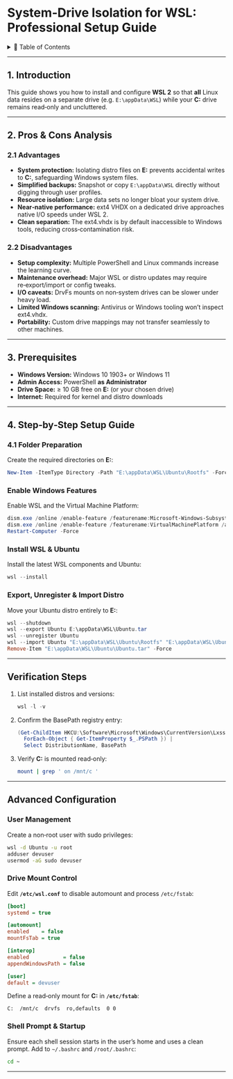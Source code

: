 # System‑Drive Isolation for WSL: Professional Setup Guide

<details>
<summary>📑 Table of Contents</summary>

1. [Introduction](#introduction)  
2. [Pros & Cons Analysis](#pros--cons-analysis)  
3. [Prerequisites](#prerequisites)  
4. [Step‑by‑Step Setup Guide](#step-by-step-setup-guide)  
   1. [Folder Preparation](#folder-preparation)  
   2. [Enable Windows Features](#enable-windows-features)  
   3. [Install WSL & Ubuntu](#install-wsl--ubuntu)  
   4. [Export, Unregister & Import Distro](#export-unregister--import-distro)  
5. [Verification Steps](#verification-steps)  
6. [Advanced Configuration](#advanced-configuration)  
   1. [User Management](#user-management)  
   2. [Drive Mount Control](#drive-mount-control)  
   3. [Shell Prompt & Startup](#shell-prompt--startup)  
7. [GitHub Repository Implementation Guide](#github-repository-implementation-guide)  
8. [GitHub Pages Deployment](#github-pages-deployment)  
9. [Markdown & GitHub‑Ready Formatting](#markdown--github-ready-formatting)  
10. [Conclusion](#conclusion)  

</details>

---

## 1. Introduction
This guide shows you how to install and configure **WSL 2** so that **all** Linux data resides on a separate drive (e.g. `E:\appData\WSL`) while your **C:** drive remains read‑only and uncluttered.

---

## 2. Pros & Cons Analysis

### 2.1 Advantages
- **System protection:** Isolating distro files on **E:** prevents accidental writes to **C:**, safeguarding Windows system files.  
- **Simplified backups:** Snapshot or copy `E:\appData\WSL` directly without digging through user profiles.  
- **Resource isolation:** Large data sets no longer bloat your system drive.  
- **Near‑native performance:** ext4 VHDX on a dedicated drive approaches native I/O speeds under WSL 2.  
- **Clean separation:** The ext4.vhdx is by default inaccessible to Windows tools, reducing cross‑contamination risk.

### 2.2 Disadvantages
- **Setup complexity:** Multiple PowerShell and Linux commands increase the learning curve.  
- **Maintenance overhead:** Major WSL or distro updates may require re‑export/import or config tweaks.  
- **I/O caveats:** DrvFs mounts on non‑system drives can be slower under heavy load.  
- **Limited Windows scanning:** Antivirus or Windows tooling won’t inspect ext4.vhdx.  
- **Portability:** Custom drive mappings may not transfer seamlessly to other machines.

---

## 3. Prerequisites
- **Windows Version:** Windows 10 1903+ or Windows 11  
- **Admin Access:** PowerShell **as Administrator**  
- **Drive Space:** ≥ 10 GB free on **E:** (or your chosen drive)  
- **Internet:** Required for kernel and distro downloads

---

## 4. Step‑by‑Step Setup Guide

### 4.1 Folder Preparation
Create the required directories on **E:**:
```powershell
New-Item -ItemType Directory -Path "E:\appData\WSL\Ubuntu\Rootfs" -Force
```

### Enable Windows Features
Enable WSL and the Virtual Machine Platform:
```powershell
dism.exe /online /enable-feature /featurename:Microsoft-Windows-Subsystem-Linux all /norestart
dism.exe /online /enable-feature /featurename:VirtualMachinePlatform /all /norestart
Restart-Computer -Force
```

### Install WSL & Ubuntu
Install the latest WSL components and Ubuntu:
```powershell
wsl --install
```

### Export, Unregister & Import Distro
Move your Ubuntu distro entirely to **E:**:
```powershell
wsl --shutdown
wsl --export Ubuntu E:\appData\WSL\Ubuntu.tar
wsl --unregister Ubuntu
wsl --import Ubuntu "E:\appData\WSL\Ubuntu\Rootfs" "E:\appData\WSL\Ubuntu.tar" --version 2
Remove-Item "E:\appData\WSL\Ubuntu\Ubuntu.tar" -Force
```

---

## Verification Steps
1. List installed distros and versions:
   ```powershell
   wsl -l -v
   ```
2. Confirm the BasePath registry entry:
   ```powershell
   (Get-ChildItem HKCU:\Software\Microsoft\Windows\CurrentVersion\Lxss |
     ForEach-Object { Get-ItemProperty $_.PSPath }) |
     Select DistributionName, BasePath
   ```
3. Verify **C:** is mounted read‑only:
   ```bash
   mount | grep ' on /mnt/c '
   ```

---

## Advanced Configuration

### User Management
Create a non‑root user with sudo privileges:
```bash
wsl -d Ubuntu -u root
adduser devuser
usermod -aG sudo devuser
```

### Drive Mount Control
Edit **`/etc/wsl.conf`** to disable automount and process `/etc/fstab`:
```ini
[boot]
systemd = true

[automount]
enabled    = false
mountFsTab = true

[interop]
enabled           = false
appendWindowsPath = false

[user]
default = devuser
```
Define a read‑only mount for **C:** in **`/etc/fstab`**:
```
C:  /mnt/c  drvfs  ro,defaults  0 0
```

### Shell Prompt & Startup
Ensure each shell session starts in the user’s home and uses a clean prompt. Add to `~/.bashrc` and `/root/.bashrc`:
```bash
cd ~
```

---

